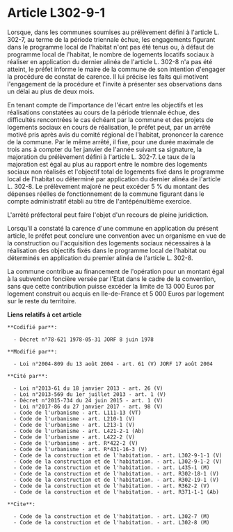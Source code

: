 # Article L302-9-1

Lorsque, dans les communes soumises au prélèvement défini à l'article L. 302-7, au terme de la période triennale échue, les
engagements figurant dans le programme local de l'habitat n'ont pas été tenus ou, à défaut de programme local de l'habitat,
le nombre de logements locatifs sociaux à réaliser en application du dernier alinéa de l'article L. 302-8 n'a pas été
atteint, le préfet informe le maire de la commune de son intention d'engager la procédure de constat de carence. Il lui
précise les faits qui motivent l'engagement de la procédure et l'invite à présenter ses observations dans un délai au plus de
deux mois.

En tenant compte de l'importance de l'écart entre les objectifs et les réalisations constatées au cours de la période
triennale échue, des difficultés rencontrées le cas échéant par la commune et des projets de logements sociaux en cours de
réalisation, le préfet peut, par un arrêté motivé pris après avis du comité régional de l'habitat, prononcer la carence de la
commune. Par le même arrêté, il fixe, pour une durée maximale de trois ans à compter du 1er janvier de l'année suivant sa
signature, la majoration du prélèvement défini à l'article L. 302-7. Le taux de la majoration est égal au plus au rapport
entre le nombre des logements sociaux non réalisés et l'objectif total de logements fixé dans le programme local de l'habitat
ou déterminé par application du dernier alinéa de l'article L. 302-8. Le prélèvement majoré ne peut excéder 5 % du montant
des dépenses réelles de fonctionnement de la commune figurant dans le compte administratif établi au titre de
l'antépénultième exercice.

L'arrêté préfectoral peut faire l'objet d'un recours de pleine juridiction.

Lorsqu'il a constaté la carence d'une commune en application du présent article, le préfet peut conclure une convention avec
un organisme en vue de la construction ou l'acquisition des logements sociaux nécessaires à la réalisation des objectifs
fixés dans le programme local de l'habitat ou déterminés en application du premier alinéa de l'article L. 302-8.

La commune contribue au financement de l'opération pour un montant égal à la subvention foncière versée par l'Etat dans le
cadre de la convention, sans que cette contribution puisse excéder la limite de 13 000 Euros par logement construit ou acquis
en Ile-de-France et 5 000 Euros par logement sur le reste du territoire.

**Liens relatifs à cet article**

	**Codifié par**:

	  - Décret n°78-621 1978-05-31 JORF 8 juin 1978

	**Modifié par**:

	  - Loi n°2004-809 du 13 août 2004 - art. 61 (V) JORF 17 août 2004

	**Cité par**:

	  - Loi n°2013-61 du 18 janvier 2013 - art. 26 (V)
	  - Loi n°2013-569 du 1er juillet 2013 - art. 1 (V)
	  - Décret n°2015-734 du 24 juin 2015 - art. 1 (V)
	  - Loi n°2017-86 du 27 janvier 2017 - art. 98 (V)
	  - Code de l'urbanisme - art. L111-13 (VT)
	  - Code de l'urbanisme - art. L210-1 (V)
	  - Code de l'urbanisme - art. L213-1 (V)
	  - Code de l'urbanisme - art. L421-2-1 (Ab)
	  - Code de l'urbanisme - art. L422-2 (V)
	  - Code de l'urbanisme - art. R*422-2 (V)
	  - Code de l'urbanisme - art. R*431-16-3 (V)
	  - Code de la construction et de l'habitation. - art. L302-9-1-1 (V)
	  - Code de la construction et de l'habitation. - art. L302-9-1-2 (V)
	  - Code de la construction et de l'habitation. - art. L435-1 (M)
	  - Code de la construction et de l'habitation. - art. R302-18-1 (V)
	  - Code de la construction et de l'habitation. - art. R302-19-1 (V)
	  - Code de la construction et de l'habitation. - art. R362-2 (V)
	  - Code de la construction et de l'habitation. - art. R371-1-1 (Ab)

	**Cite**:

	  - Code de la construction et de l'habitation. - art. L302-7 (M)
	  - Code de la construction et de l'habitation. - art. L302-8 (M)
